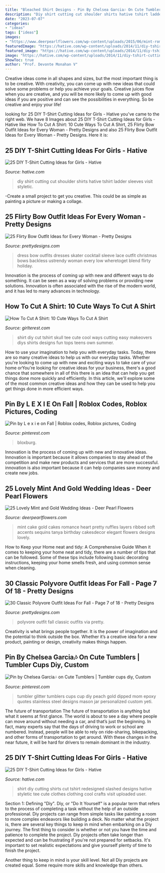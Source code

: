 ```yaml
---
title: "Bleached Shirt Designs - Pin By Chelsea Garcia🎶 On Cute Tumblers"
description: "Diy shirt cutting cut shoulder shirts hative tshirt ladder sleeves visit styletic"
date: "2023-07-07"
categories:
- "ideas"
tags: ["ideas"]
images:
- "https://www.deerpearlflowers.com/wp-content/uploads/2015/06/mint-romance-Soft-mint-ribbed-layers-wedding-cake-with-gold-accents-and-sequins.jpg"
featuredImage: "https://hative.com/wp-content/uploads/2014/11/diy-tshirt-cutting-ideas/24-ladder-cut-on-shoulder.jpg"
featured_image: "https://hative.com/wp-content/uploads/2014/11/diy-tshirt-cutting-ideas/24-ladder-cut-on-shoulder.jpg"
image: "https://hative.com/wp-content/uploads/2014/11/diy-tshirt-cutting-ideas/24-ladder-cut-on-shoulder.jpg"
ShowToc: true
author: "Prof. Devonte Monahan V"
---
```



Creative ideas come in all shapes and sizes, but the most important thing is to be creative. With creativity, you can come up with new ideas that could solve some problems or help you achieve your goals. Creative juices flow when you are creative, and you will be more likely to come up with good ideas if you are positive and can see the possibilities in everything. So be creative and enjoy your life!

	

		
looking for 25 DIY T-Shirt Cutting Ideas for Girls - Hative you've came to the right web. We have 8 Images about 25 DIY T-Shirt Cutting Ideas for Girls - Hative like How To Cut A Shirt: 10 Cute Ways To Cut A Shirt, 25 Flirty Bow Outfit Ideas for Every Woman - Pretty Designs and also 25 Flirty Bow Outfit Ideas for Every Woman - Pretty Designs. Here it is:
		
    
## 25 DIY T-Shirt Cutting Ideas For Girls - Hative

<img loading=lazy src="https://hative.com/wp-content/uploads/2014/11/diy-tshirt-cutting-ideas/24-ladder-cut-on-shoulder.jpg" onerror="this.onerror=null;this.src='https://tse1.mm.bing.net/th?id=OIP.ONhxjJmrU7nlg2S8OXU2VgHaLH&amp;pid=15.1';" alt="25 DIY T-Shirt Cutting Ideas for Girls - Hative">

_Source: hative.com_

>diy shirt cutting cut shoulder shirts hative tshirt ladder sleeves visit styletic. 

	

-Create a small project to get you creative. This could be as simple as painting a picture or making a collage. 

    
## 25 Flirty Bow Outfit Ideas For Every Woman - Pretty Designs

<img loading=lazy src="http://www.prettydesigns.com/wp-content/uploads/2014/05/Red-Dress-with-a-Bow.jpg" onerror="this.onerror=null;this.src='https://tse1.mm.bing.net/th?id=OIP.xyHIRjVdWbCxnvRWEPPfTwHaLH&amp;pid=15.1';" alt="25 Flirty Bow Outfit Ideas for Every Woman - Pretty Designs">

_Source: prettydesigns.com_

>dress bow outfits dresses skater cocktail sleeve lace outfit christmas bows backless ustrendy woman every low wheretoget blend flirty holiday. 

	

Innovation is the process of coming up with new and different ways to do something. It can be seen as a way of solving problems or providing new solutions. Innovation is often associated with the rise of the modern world, and it has led to many advances in technology.

    
## How To Cut A Shirt: 10 Cute Ways To Cut A Shirt

<img loading=lazy src="http://girlterest.com/wp-content/uploads/2017/04/Skull-Tee.jpg" onerror="this.onerror=null;this.src='https://tse1.mm.bing.net/th?id=OIP.4vCues6FlW0W8G61sI59iwHaJ9&amp;pid=15.1';" alt="How To Cut A Shirt: 10 Cute Ways To Cut A Shirt">

_Source: girlterest.com_

>shirt diy cut tshirt skull tee cute cool ways cutting easy makeovers diys shirts designs fun tops teens own summer. 

	

How to use your imagination to help you with everyday tasks.
Today, there are so many creative ideas to help us with our everyday tasks. Whether you're looking to come up with new and exciting ways to take care of your home orYou're looking for creative ideas for your business, there's a good chance that somewhere in all of this there is an idea that can help you get things done more quickly and efficiently. In this article, we'll explore some of the most common creative ideas and how they can be used to help you get things done in more efficient ways.

    
## Pin By L E X I E On Fall | Roblox Codes, Roblox Pictures, Coding

<img loading=lazy src="https://i.pinimg.com/736x/23/5b/20/235b2088f1559faea958127337ef2d29.jpg" onerror="this.onerror=null;this.src='https://tse3.mm.bing.net/th?id=OIP.DnhzYsi5ts4Tdb5hYBkclgHaQA&amp;pid=15.1';" alt="Pin by L e x i e on Fall | Roblox codes, Roblox pictures, Coding">

_Source: pinterest.com_

>bloxburg. 

	

Innovation is the process of coming up with new and innovative ideas. Innovation is important because it allows companies to stay ahead of the competition and make new products and services that are more successful. innovation is also important because it can help companies save money and create new jobs.

    
## 25 Lovely Mint And Gold Wedding Ideas - Deer Pearl Flowers

<img loading=lazy src="https://www.deerpearlflowers.com/wp-content/uploads/2015/06/mint-romance-Soft-mint-ribbed-layers-wedding-cake-with-gold-accents-and-sequins.jpg" onerror="this.onerror=null;this.src='https://tse1.mm.bing.net/th?id=OIP.BlSOghb-DalIT-Qiu5J4BAHaO4&amp;pid=15.1';" alt="25 Lovely Mint and Gold Wedding Ideas - Deer Pearl Flowers">

_Source: deerpearlflowers.com_

>mint cake gold cakes romance heart pretty ruffles layers ribbed soft accents sequins tanya birthday cakesdecor elegant flowers designs lovely. 

	

How to Keep your Home neat and tidy: A Comprehensive Guide
When it comes to keeping your home neat and tidy, there are a number of tips that can be followed. Some of these tips include following basic decorating instructions, keeping your home smells fresh, and using common sense when cleaning.

    
## 30 Classic Polyvore Outfit Ideas For Fall - Page 7 Of 18 - Pretty Designs

<img loading=lazy src="http://www.prettydesigns.com/wp-content/uploads/2018/11/30-classic-polyvore-outfit-ideas-for-fall-7.jpg" onerror="this.onerror=null;this.src='https://tse4.mm.bing.net/th?id=OIP.0pXPjVXTxngQed5pDoWMxQHaKx&amp;pid=15.1';" alt="30 Classic Polyvore Outfit Ideas For Fall - Page 7 of 18 - Pretty Designs">

_Source: prettydesigns.com_

>polyvore outfit fall classic outfits via pretty. 

	

Creativity is what brings people together. It is the power of imagination and the potential to think outside the box. Whether it’s a creative idea for a new product, painting or design, creativity makes things happen.

    
## Pin By Chelsea Garcia🎶 On Cute Tumblers | Tumbler Cups Diy, Custom

<img loading=lazy src="https://i.pinimg.com/736x/18/16/59/18165974acab3720a349e69a29081f84.jpg" onerror="this.onerror=null;this.src='https://tse4.mm.bing.net/th?id=OIP.f9MAwpW3ICJD-6AR1IQr6AHaJ4&amp;pid=15.1';" alt="Pin by Chelsea Garcia🎶 on Cute Tumblers | Tumbler cups diy, Custom">

_Source: pinterest.com_

>tumbler glitter tumblers cups cup diy peach gold dipped mom epoxy quotes stainless steel designs mason jar personalized custom yeti. 

	

The future of transportation
The future of transportation is anything but what it seems at first glance. The world is about to see a day where people can move around without needing a car, and that’s just the beginning. In fact, many experts say that the days of driving to work or school are numbered. Instead, people will be able to rely on ride-sharing, bikepacking, and other forms of transportation to get around. With these changes in the near future, it will be hard for drivers to remain dominant in the industry.

    
## 25 DIY T-Shirt Cutting Ideas For Girls - Hative

<img loading=lazy src="https://hative.com/wp-content/uploads/2014/11/diy-tshirt-cutting-ideas/9-redesigned-cut-shirt.jpg" onerror="this.onerror=null;this.src='https://tse2.mm.bing.net/th?id=OIP.62eTBL1Waoq5sjF0bQjCogHaJ4&amp;pid=15.1';" alt="25 DIY T-Shirt Cutting Ideas for Girls - Hative">

_Source: hative.com_

>shirt diy cutting shirts cut tshirt redesigned slashed designs hative styletic tee cute clothes clothing cool crafts visit uploaded user. 

	

Section 1: Defining "Diy".
Diy, or "Do It Yourself" is a popular term that refers to the process of completing a task without the help of an outside professional. Diy projects can range from simple tasks like painting a room to more complex endeavors like building a deck. No matter what the project is, there are several key things to keep in mind when embarking on a Diy journey.
The first thing to consider is whether or not you have the time and patience to complete the project. Diy projects often take longer than expected and can be frustrating if you're not prepared for setbacks. It's important to set realistic expectations and give yourself plenty of time to finish the project.

Another thing to keep in mind is your skill level. Not all Diy projects are created equal. Some require more skills and knowledge than others.


